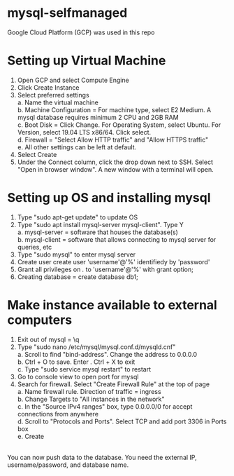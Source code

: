 # mysql-selfmanaged

Google Cloud Platform (GCP) was used in this repo

# Setting up Virtual Machine
1. Open GCP and select Compute Engine
2. Click Create Instance 
3. Select preferred settings <br>
    a. Name the virtual machine <br>
    b. Machine Configuration = For machine type, select E2 Medium. A mysql database requires minimum 2 CPU and 2GB RAM <br>
    c. Boot Disk = Click Change. For Operating System, select Ubuntu. For Version, select 19.04 LTS x86/64. Click select. <br>
    d. Firewall = "Select Allow HTTP traffic" and "Allow HTTPS traffic" <br>
    e. All other settings can be left at default.
4. Select Create 
5. Under the Connect column, click the drop down next to SSH. Select "Open in browser window". A new window with a terminal will open.

# Setting up OS and installing mysql
1. Type "sudo apt-get update" to update OS 
2. Type "sudo apt install mysql-server mysql-client". Type Y <br>
    a. mysql-server = software that houses the database(s) <br>
    b. mysql-client = software that allows connecting to mysql server for queries, etc
3. Type "sudo mysql" to enter mysql server
4. Create user create user 'username'@'%' identifiedy by 'password'
5. Grant all privileges on *.* to 'username'@'%' with grant option; <br>
6. Creating database = create database db1;

# Make instance available to external computers
1. Exit out of mysql = \q
2. Type "sudo nano /etc/mysql/mysql.conf.d/mysqld.cnf" <br>
    a. Scroll to find "bind-address". Change the address to 0.0.0.0 <br>
    b. Ctrl + O to save. Enter . Ctrl + X to exit <br>
    c. Type "sudo service mysql restart" to restart <br>
3. Go to console view to open port for mysql <br>
4. Search for firewall. Select "Create Firewall Rule" at the top of page <br>
    a. Name firewall rule. Direction of traffic = ingress <br>
    b. Change Targets to "All instances in the network" <br>
    c. In the "Source IPv4 ranges" box, type 0.0.0.0/0 for accept connections from anywhere <br>
    d. Scroll to "Protocols and Ports". Select TCP and add port 3306 in Ports box <br>
    e. Create
<br>
You can now push data to the database. You need the external IP, username/password, and database name. 
